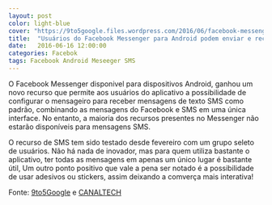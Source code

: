```yaml
---
layout: post
color: light-blue
cover: "https://9to5google.files.wordpress.com/2016/06/facebook-messenger-sms.png?w=1500&h=0#038;h=500"
title:  "Usuários do Facebook Messenger para Android podem enviar e receber SMS"
date:   2016-06-16 12:00:00
categories: Facebok
tags: Facebook Android Meseeger SMS
---
```

O Facebook Messenger disponivel para dispositivos Android, ganhou um novo recurso que permite aos usuários do aplicativo a possibilidade de configurar o mensageiro para receber mensagens de texto SMS como padrão, combinando as mensagens do Facebook e SMS em uma única interface. No entanto, a maioria dos recursos presentes no Messenger não estarão disponíveis para mensagens SMS.

O recurso de SMS tem sido testado desde fevereiro com um grupo seleto de usuários. Não há nada de inovador, mas para quem utiliza bastante o aplicativo, ter todas as mensagens em apenas um único lugar é bastante útil, Um outro ponto positivo que vale a pena ser notado é a possibilidade de usar adesivos ou stickers, assim deixando a comverça mais interativa!

Fonte: <a href="http://9to5google.com/2016/06/14/facebook-messenger-sms-client/">9to5Google</a> e <a href="http://canaltech.com.br/noticia/facebook/facebook-messenger-para-android-ganha-suporte-a-mensagens-sms-69759/">CANALTECH</a>

<script async src="//pagead2.googlesyndication.com/pagead/js/adsbygoogle.js"></script>
<!-- Final_texto_okgnow -->
<ins class="adsbygoogle"
     style="display:block"
     data-ad-client="ca-pub-7837358846130941"
     data-ad-slot="9265933715"
     data-ad-format="auto"></ins>
<script>
(adsbygoogle = window.adsbygoogle || []).push({});
</script>
